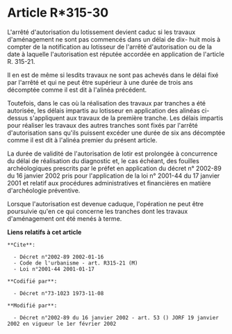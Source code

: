 # Article R*315-30

L'arrêté d'autorisation du lotissement devient caduc si les travaux d'aménagement ne sont pas commencés dans un délai de dix-
huit mois à compter de la notification au lotisseur de l'arrêté d'autorisation ou de la date à laquelle l'autorisation est
réputée accordée en application de l'article R. 315-21.

Il en est de même si lesdits travaux ne sont pas achevés dans le délai fixé par l'arrêté et qui ne peut être supérieur à une
durée de trois ans décomptée comme il est dit à l'alinéa précédent.

Toutefois, dans le cas où la réalisation des travaux par tranches a été autorisée, les délais impartis au lotisseur en
application des alinéas ci-dessus s'appliquent aux travaux de la première tranche. Les délais impartis pour réaliser les
travaux des autres tranches sont fixés par l'arrêté d'autorisation sans qu'ils puissent excéder une durée de six ans
décomptée comme il est dit à l'alinéa premier du présent article.

La durée de validité de l'autorisation de lotir est prolongée à concurrence du délai de réalisation du diagnostic et, le cas
échéant, des fouilles archéologiques prescrits par le préfet en application du décret n° 2002-89 du 16 janvier 2002 pris pour
l'application de la loi n° 2001-44 du 17 janvier 2001 et relatif aux procédures administratives et financières en matière
d'archéologie préventive.

Lorsque l'autorisation est devenue caduque, l'opération ne peut être poursuivie qu'en ce qui concerne les tranches dont les
travaux d'aménagement ont été menés à terme.

**Liens relatifs à cet article**

	**Cite**:

	  - Décret n°2002-89 2002-01-16
	  - Code de l'urbanisme - art. R315-21 (M)
	  - Loi n°2001-44 2001-01-17

	**Codifié par**:

	  - Décret n°73-1023 1973-11-08

	**Modifié par**:

	  - Décret n°2002-89 du 16 janvier 2002 - art. 53 () JORF 19 janvier 2002 en vigueur le 1er février 2002
